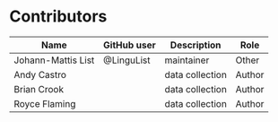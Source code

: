 # Contributors

Name               | GitHub user | Description |Role
---                | ---         | --- | ---
Johann-Mattis List | @LinguList  | maintainer | Other
Andy Castro | | data collection | Author
Brian Crook | | data collection | Author
Royce Flaming | | data collection | Author

